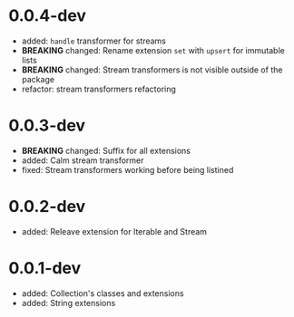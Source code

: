 # 0.0.4-dev
+ added: `handle` transformer for streams
+ **BREAKING** changed: Rename extension `set` with `upsert` for immutable lists
+ **BREAKING** changed: Stream transformers is not visible outside of the package
+ refactor: stream transformers refactoring

# 0.0.3-dev
+ **BREAKING** changed: Suffix for all extensions
+ added: Calm stream transformer
+ fixed: Stream transformers working before being listined

# 0.0.2-dev
+ added: Releave extension for Iterable and Stream

# 0.0.1-dev
+ added: Collection's classes and extensions
+ added: String extensions
